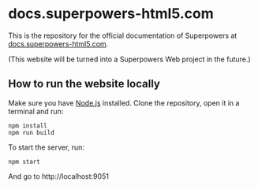 # docs.superpowers-html5.com

This is the repository for the official documentation of Superpowers at [docs.superpowers-html5.com](http://docs.superpowers-html5.com). 

(This website will be turned into a Superpowers Web project in the future.)

## How to run the website locally

Make sure you have [Node.js](https://nodejs.org) installed. Clone the repository, open it in a terminal and run:

    npm install
    npm run build

To start the server, run:

    npm start

And go to http://localhost:9051
